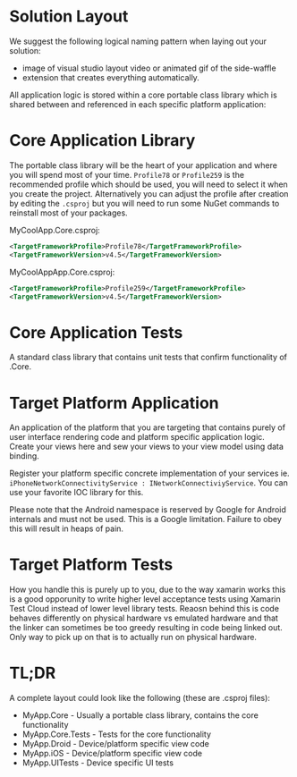 # Solution Layout

We suggest the following logical naming pattern when laying out your solution:


* image of visual studio layout video or animated gif of the side-waffle
* extension that creates everything automatically.

All application logic is stored within a core portable class library which is shared between and referenced in each specific platform application:

# Core Application Library

The portable class library will be the heart of your application and where you will spend most of your time. `Profile78` or `Profile259` is the recommended profile which should be used, you will need to select it when you create the project. Alternatively you can adjust the profile after creation by editing the `.csproj` but you will need to run some NuGet commands to reinstall most of your packages.

MyCoolApp.Core.csproj:

```xml
<TargetFrameworkProfile>Profile78</TargetFrameworkProfile>
<TargetFrameworkVersion>v4.5</TargetFrameworkVersion>
```

MyCoolAppApp.Core.csproj:

```xml
<TargetFrameworkProfile>Profile259</TargetFrameworkProfile>
<TargetFrameworkVersion>v4.5</TargetFrameworkVersion>
```

# Core Application Tests

A standard class library that contains unit tests that confirm functionality
of .Core.

# Target Platform Application

An application of the platform that you are targeting that contains purely of
user interface rendering code and platform specific application logic. Create
your views here and sew your views to your view model using data binding.

Register your platform specific concrete implementation of your services ie.
`iPhoneNetworkConnectivityService : INetworkConnectiviyService`.
You can use your favorite IOC library for this.

Please note that the Android namespace is reserved by Google for Android 
internals and must not be used. This is a Google limitation.
Failure to obey this will result in heaps of pain.

# Target Platform Tests

How you handle this is purely up to you, due to the way xamarin works this is
a good opporunity to write higher level acceptance tests using Xamarin Test
Cloud instead of lower level library tests. Reaosn behind this is code behaves
differently on physical hardware vs emulated hardware and that the linker can
sometimes be too greedy resulting in code being linked out. Only way to pick
up on that is to actually run on physical hardware.

# TL;DR

A complete layout could look like the following (these are .csproj files):
- MyApp.Core - Usually a portable class library, contains the core functionality
- MyApp.Core.Tests - Tests for the core functionality
- MyApp.Droid - Device/platform specific view code
- MyApp.iOS - Device/platform specific view code
- MyApp.UITests - Device specific UI tests
